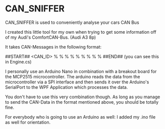 # CAN_SNIFFER
CAN_SNIFFER is used to conveniently analyse your cars CAN Bus

I created this little tool for my own when trying to get some information off of my Audi's ComfortCAN-Bus.
(Audi A3 8p)

It takes CAN-Messages in the following format:

##START## <CAN_ID> % <DLC> % <Bit1> % <BIT2> % <BIT3> % <BIT4> % <BIT5> % <BIT6> % <BIT7> % <BIT8>##END## (you can see this in Engine.cs)
  
I personally use an Arduino Nano in combination with a breakout board for the MCP2515 microcontroller. The arduino reads the data from the microcontroller via a SPI interface and then sends it over the Arduino's SerialPort to the WPF Application which processes the data.

You don't have to use this very combination though.
As long as you manage to send the CAN-Data in the format mentioned above, you should be totally fine.

For everybody who is going to use an Arduino as well: I added my .ino file as well for orientation.
